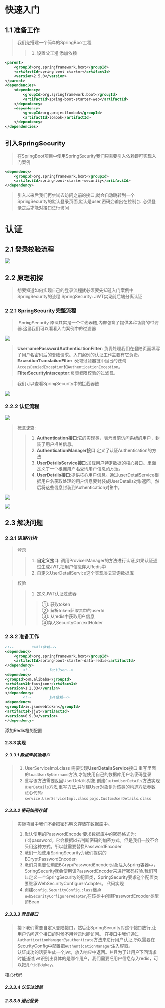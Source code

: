 # 快速入门

## 1.1 准备工作

> 我们先搭建一个简单的SpringBoot工程
> > 1. 设置父工程 添加依赖
```xml
<parent>
    <groupId>org.springframework.boot</groupId>
    <artifactId>spring-boot-starter</artifactId>
    <version>2.5.0</version>
</parent>
<dependencies>
    <dependency>
        <groupId>org.springframework.boot</groupId>
        <artifactId>spring-boot-starter-web</artifactId>
    </dependency>
    <dependency>
        <groupId>org.projectlombok</groupId>
        <artifactId>lombok</artifactId>
    </dependency>
</dependencies>
```
## 引入SpringSecurity
> 在SpringBoot项目中使用SpringSecurity我们只需要引入依赖即可实现入门案例
```xml
<dependency>
    <groupId>org.springframework.boot</groupId>
    <artifactId>spring-boot-starter-security</artifactId>
</dependency>
```
> 引入以来后我们再尝试去访问之前的接口,就会自动跳转到一个SpringSecurity的默认登录页面,默认是user,密码会输出在控制台.
> 必须登录之后才能对接口进行访问
# 认证
## 2.1 登录校验流程
![](assets/认证流程图.png)
## 2.2 原理初探
> 想要知道如何实现自己的登录流程就必须要先知道入门案例中SpringSecurity的流程 SpringSecurity+JWT实现前后端分离认证
###  2.2.1 SpringSecurity 完整流程
> &nbsp;SpringSecurity 原理其实是一个过滤器链,内部包含了提供各种功能的过滤器.这里我们可以看看入门案例中的过滤器
> 
>
![](./assets/README-1655257676408.png)
>  **UsernamePasswordAuthenticationFilter**:  负责处理我们在登陆页面填写了用户名密码后的登陆请求。入门案例的认证工作主要有它负责。  
>  **ExceptionTranslationFilter** :处理过滤器链中抛出的任何`AccessDeniedException`和`AuthenticationException`。    
> **FilterSecuritylnterceptor**:负责权限校验的过滤器。

> 我们可以查看SpringSecurity中的拦截器链

![](./assets/README-1655258490818.png)

### 2.2.2 认证流程
![](./assets/README-1655258614101.png)

>概念速查:
> >1. **Authentication接口**:它的实现类，表示当前访问系统的用户，封装了用户相关信息。  
> >2. **AuthenticationManager接口**:定义了认证Authentication的方法  
> >3. **UserDetailsService接口**:加载用户特定数据的核心接口。里面定义了一个根据用户名查询用户信息的方法。  
> >4. **UserDetails接口**:提供核心用户信息。通过userDetailService根据用户名获取处理的用户信息要封装成UserDetails对象返回。然后将这些信息封装到Authentication对象中。

![](./assets/README-1655259252480.png)

![](./assets/README-1655259389097.png)

## 2.3 解决问题
### 2.3.1 思路分析
> 登录
> > 1. **自定义接口**: 调用ProviderManager的方法进行认证,如果认证通过生成JWT,把用户信息存入Redis中
> > 2. 自定义UserDetailService这个实现类去查询数据库  

> 校验
> > 1. 定义JWT认证过滤器
> > > ①: 获取token  
> > > ②: 解析token获取其中的userId  
> >> ③: 从redis中获取用户信息  
> >> ④存入SecurityContextHolder

### 2.3.2 准备工作
```xml
<!--        redis依赖-->
<dependency>
    <groupId>org.springframework.boot</groupId>
    <artifactId>spring-boot-starter-data-redis</artifactId>
</dependency>
        <!--        fastJson-->
<dependency>
<groupId>com.alibaba</groupId>
<artifactId>fastjson</artifactId>
<version>1.2.33</version>
</dependency>
        <!--        jwt依赖-->
<dependency>
<groupId>io.jsonwebtoken</groupId>
<artifactId>jjwt</artifactId>
<version>0.9.0</version>
</dependency>
```
添加Redis相关配置
#### 2.3.3 实现
##### 2.3.3.1 数据库校验用户
> 1. UserServiceImpl.class 需要实现**UserDetailsService**接口,重写里面的`loadUserByUsername`方法,才能使用自己的数据库用户名密码登录
> 2. 重写该方法需要返回UserDetails对象,创建`CustomUserDetails`方法实现`UserDetails`方法,重写方法,并创建User对象作为该类的构造方法参数  
> 核心代码:   
> `service.UserServiceImpl.class`  `pojo.CustomUserDetails.class`
##### 2.3.3.2 密码加密存储
> 实际项目中我们不会把密码明文存储在数据库中。  
>1. 默认使用的PasswordEncoder要求数据库中的密码格式为: (id}password。它会根据id去判断密码的加密方式。但是我们一般不会采用这种方式。所以就需要替换PasswordEncoder  
>2. 我们一般使用SpringSecurity为我们提供的BCryptPasswordEncoder。  
>3. 我们只需要使用把BCryptPasswordEncoder对象注入Spring容器中，SpringSecurity就会使用该PasswordEncoder来进行密码校验.我们可以定义一个SpringSecurity的配置类，SpringSecurity要求这个配置类要继承WebSecurityConfigurerAdapter。
代码实现
>1. 创建`config.SecurityConfig.class`继承`WebSecurityConfigurerAdapter`,在该类中创建PasswordEncoder类型的Bean
##### 2.3.3.3 登录接口
>接下我们需要自定义登陆接口，然后让SpringSecurity对这个接口放行,让用户访问这个接口的时候不用登录也能访问。 
> 在接口中我们通过`AuthenticationManager的authenticate`方法来进行用户认证,所以需要在SecurityConfig中配置把`AuthenticationManager`注入容器。  
> 认证成功的话要生成一个jwt，放入响应中返回。并且为了让用户下回请求时能通过jwt识别出具体的是哪个用户，我们需要把用户信息存入redis，可以把`用户id作为key`。

核心代码

##### 2.3.3.4 认证过滤器
##### 2.3.3.5 退出登录
